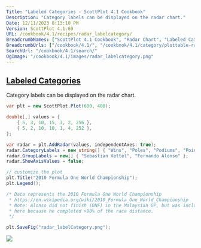 ```yaml
---
Title: "Labeled Categories - ScottPlot 4.1 Cookbook"
Description: "Category labels can be displayed on the radar chart."
Date: 12/11/2023 8:13:10 PM
Version: ScottPlot 4.1.69
URL: /cookbook/4.1/recipes/radar_labelcategory/
BreadcrumbNames: ["ScottPlot 4.1 Cookbook", "Radar Chart", "Labeled Categories"]
BreadcrumbUrls: ["/cookbook/4.1/", "/cookbook/4.1/category/plottable-radar", "/cookbook/4.1/recipes/radar_labelcategory/"]
SearchUrl: "/cookbook/4.1/search/"
OgImage: "/cookbook/4.1/images/radar_labelcategory.png"
---
```


<h2><a id='labeled-categories' href='/cookbook/4.1/recipes/radar_labelcategory/'>Labeled Categories</a></h2>

Category labels can be displayed on the radar chart.

```cs
var plt = new ScottPlot.Plot(600, 400);

double[,] values = {
    { 5, 3, 10, 15, 3, 2, 256 },
    { 5, 2, 10, 10, 1, 4, 252 },
};

var radar = plt.AddRadar(values, independentAxes: true);
radar.CategoryLabels = new string[] { "Wins", "Poles", "Podiums", "Points Finishes", "DNFs", "Fastest Laps", "Points" };
radar.GroupLabels = new[] { "Sebastian Vettel", "Fernando Alonso" };
radar.ShowAxisValues = false;

// customize the plot
plt.Title("2010 Formula One World Championship");
plt.Legend();

/* Data represents the 2010 Formula One World Championship
 * https://en.wikipedia.org/wiki/2010_Formula_One_World_Championship
 * Note: Alonso did not finish (DNF) in the Malaysian GP, but was included 
 * here because he completed >90% of the race distance.
 */

plt.SaveFig("radar_labelCategory.png");
```

<img src='../../images/radar_labelcategory.png' class='d-block mx-auto my-5' />


